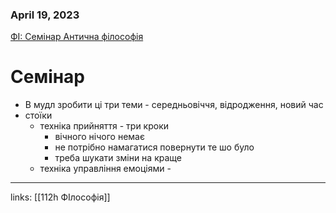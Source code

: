 
### April 19, 2023

[ФІ: Семінар Антична філософія](https://www.notion.so/3d8be6db15484901a8f226c8fc5f3878) 

# Семінар

- В мудл зробити ці три теми - середньовіччя, відродження, новий час
- стоїки
    - техніка прийняття - три кроки
        - вічного нічого немає
        - не потрібно намагатися повернути те шо було
        - треба шукати зміни на краще
    - техніка управління емоціями -



---

links: [[112h ФІлософія]]


